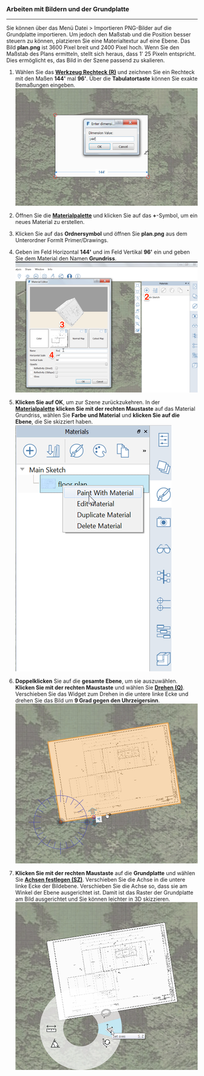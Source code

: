 

### Arbeiten mit Bildern und der Grundplatte

---

Sie können über das Menü Datei > Importieren PNG-Bilder auf die Grundplatte importieren. Um jedoch den Maßstab und die Position besser steuern zu können, platzieren Sie eine Materialtextur auf eine Ebene. Das Bild **plan.png** ist 3600 Pixel breit und 2400 Pixel hoch. Wenn Sie den Maßstab des Plans ermitteln, stellt sich heraus, dass 1' 25 Pixeln entspricht. Dies ermöglicht es, das Bild in der Szene passend zu skalieren.

1. Wählen Sie das [**Werkzeug Rechteck (R)**](../tool-library/rectangle-tool.md) und zeichnen Sie ein Rechteck mit den Maßen **144'** mal **96'**. Über die **Tabulatortaste** können Sie exakte Bemaßungen eingeben. ![](images/49fbf65d-2c44-4cc3-9bc6-e172cd19ca81.png)

2. Öffnen Sie die [**Materialpalette**](../formit-introduction/tool-bars.md) und klicken Sie auf das **+**-Symbol, um ein neues Material zu erstellen.

3. Klicken Sie auf das **Ordnersymbol** und öffnen Sie **plan.png** aus dem Unterordner FormIt Primer/Drawings.

4. Geben im Feld Horizontal **144'** und im Feld Vertikal **96'** ein und geben Sie dem Material den Namen **Grundriss**. ![](images/8f0f2e11-ecfb-484d-94f6-0930c8ad7b20.png)

5. **Klicken Sie auf OK**, um zur Szene zurückzukehren. In der [**Materialpalette**](../formit-introduction/tool-bars.md) **klicken Sie mit der rechten Maustaste** auf das Material Grundriss, wählen Sie **Farbe und Material** und **klicken Sie auf die Ebene**, die Sie skizziert haben. ![](images/ec9f4404-281a-4fb4-a104-e3dd92f67e62.png)

6. **Doppelklicken** Sie auf die **gesamte Ebene**, um sie auszuwählen. **Klicken Sie mit der rechten Maustaste** und wählen Sie [**Drehen (Q)**](../tool-library/placing-and-modifying-objects/rotate.md). Verschieben Sie das Widget zum Drehen in die untere linke Ecke und drehen Sie das Bild um **9 Grad gegen den Uhrzeigersinn**. ![](images/eab003c6-c95c-4003-9068-0eb43f41a263.png)

7. **Klicken Sie mit der rechten Maustaste** auf die **Grundplatte** und wählen Sie [**Achsen festlegen (SZ)**](../tool-library/world-axes.md). Verschieben Sie die Achse in die untere linke Ecke der Bildebene. Verschieben Sie die Achse so, dass sie am Winkel der Ebene ausgerichtet ist. Damit ist das Raster der Grundplatte am Bild ausgerichtet und Sie können leichter in 3D skizzieren. ![](images/ed8afd35-af8a-4cf3-b3a7-71def22f9b2e.png)


